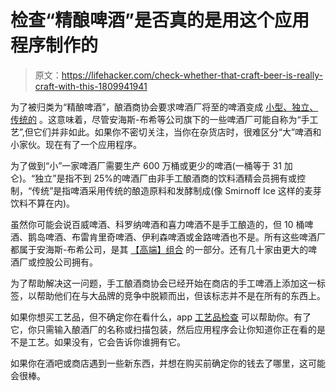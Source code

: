 # 检查“精酿啤酒”是否真的是用这个应用程序制作的

> 原文：<https://lifehacker.com/check-whether-that-craft-beer-is-really-craft-with-this-1809941941>

为了被归类为“精酿啤酒”，酿酒商协会要求啤酒厂将至的啤酒变成 [小型、独立、传统的](https://www.craftbeer.com/breweries/what-is-a-craft-brewery) 。这意味着，尽管安海斯-布希等公司旗下的一些啤酒厂可能自称为“手工艺”,但它们并非如此。如果你不密切关注，当你在杂货店时，很难区分“大”啤酒和小家伙。现在有了一个应用程序。



为了做到“小”一家啤酒厂需要生产 600 万桶或更少的啤酒(一桶等于 31 加仑)。“独立”是指不到 25%的啤酒厂由非手工酿酒商的饮料酒精会员拥有或控制，“传统”是指啤酒采用传统的酿造原料和发酵制成(像 Smirnoff Ice 这样的麦芽饮料不算在内)。

虽然你可能会说百威啤酒、科罗纳啤酒和喜力啤酒不是手工酿造的，但 10 桶啤酒、鹅岛啤酒、布雷肯里奇啤酒、伊利森啤酒或金路啤酒也不是。所有这些啤酒厂都属于安海斯-布希公司，是其 [【高端】组合](http://www.anheuser-busch.com/beers.html) 的一部分。还有几十家由更大的啤酒厂或控股公司拥有。

为了帮助解决这一问题，手工酿酒商协会已经开始在商店的手工啤酒上添加这一标签，以帮助他们在与大品牌的竞争中脱颖而出，但该标志并不是在所有的东西上。

如果你想买工艺品，但不确定你在看什么，app [工艺品检查](http://www.craftcheckapp.com/) 可以帮助你。有了它，你只需输入酿酒厂的名称或扫描包装，然后应用程序会让你知道你正在看的是不是工艺。如果没有，它会告诉你谁拥有它。

如果你在酒吧或商店遇到一些新东西，并想在购买前确定你的钱去了哪里，这可能会很棒。